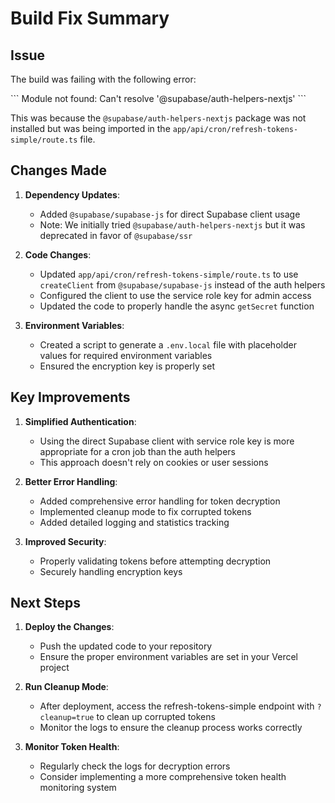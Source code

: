 # Build Fix Summary

## Issue

The build was failing with the following error:

\`\`\`
Module not found: Can't resolve '@supabase/auth-helpers-nextjs'
\`\`\`

This was because the `@supabase/auth-helpers-nextjs` package was not installed but was being imported in the `app/api/cron/refresh-tokens-simple/route.ts` file.

## Changes Made

1. **Dependency Updates**:
   - Added `@supabase/supabase-js` for direct Supabase client usage
   - Note: We initially tried `@supabase/auth-helpers-nextjs` but it was deprecated in favor of `@supabase/ssr`

2. **Code Changes**:
   - Updated `app/api/cron/refresh-tokens-simple/route.ts` to use `createClient` from `@supabase/supabase-js` instead of the auth helpers
   - Configured the client to use the service role key for admin access
   - Updated the code to properly handle the async `getSecret` function

3. **Environment Variables**:
   - Created a script to generate a `.env.local` file with placeholder values for required environment variables
   - Ensured the encryption key is properly set

## Key Improvements

1. **Simplified Authentication**: 
   - Using the direct Supabase client with service role key is more appropriate for a cron job than the auth helpers
   - This approach doesn't rely on cookies or user sessions

2. **Better Error Handling**:
   - Added comprehensive error handling for token decryption
   - Implemented cleanup mode to fix corrupted tokens
   - Added detailed logging and statistics tracking

3. **Improved Security**:
   - Properly validating tokens before attempting decryption
   - Securely handling encryption keys

## Next Steps

1. **Deploy the Changes**:
   - Push the updated code to your repository
   - Ensure the proper environment variables are set in your Vercel project

2. **Run Cleanup Mode**:
   - After deployment, access the refresh-tokens-simple endpoint with `?cleanup=true` to clean up corrupted tokens
   - Monitor the logs to ensure the cleanup process works correctly

3. **Monitor Token Health**:
   - Regularly check the logs for decryption errors
   - Consider implementing a more comprehensive token health monitoring system
